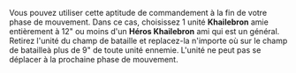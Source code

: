 Vous pouvez utiliser cette aptitude de commandement à la fin de votre phase de mouvement. Dans ce cas, choisissez 1 unité **Khailebron** amie entièrement à 12" ou moins d'un **Héros Khailebron** ami qui est un général. Retirez l'unité du champ de bataille et replacez-la n'importe où sur le champ de batailleà plus de 9" de toute unité ennemie. L'unité ne peut pas se déplacer à la prochaine phase de mouvement.